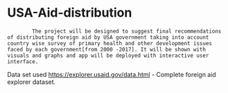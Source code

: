 # USA-Aid-distribution
            The project will be designed to suggest final recommendations of distributing foreign aid by USA government taking into account country wise survey of primary health and other development issues faced by each government[from 2000 -2017]. It will be shown with visuals and graphs and app will be deployed with interactive user interface.

Data set  used https://explorer.usaid.gov/data.html - Complete foreign aid explorer dataset.
